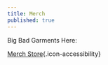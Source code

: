 ```yaml
---
title: Merch
published: true
---
```


Big Bad Garments Here:

[Merch Store](https://bigbadcon.bigcartel.com/){.icon-accessibility}

